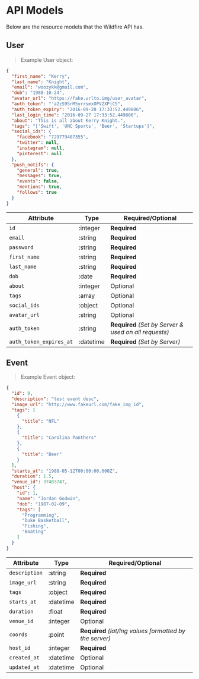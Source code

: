 # API Models

Below are the resource models that the Wildfire API has.

## User

> Example User object:

```json
{
  "first_name": "Kerry",
  "last_name": "Knight",
  "email": "woozykk@gmail.com",
  "dob": "1980-10-24",
  "avatar_url": "https://fake.urlto.img/user_avatar",
  "auth_token": "'a2zS95rM5yrrsmxOPVZXPjC5",
  "auth_token_expiry": "2016-09-28 17:33:52.449806",
  "last_login_time": "2016-09-27 17:33:52.449806",
  "about": "This is all about Kerry Knight.",
  "tags": "['Swift', 'UNC Sports', 'Beer', 'Startups']",
  "social_ids": {
    "facebook": "729779407355",
    "twitter": null,
    "instagram": null,
    "pinterest": null
  },
  "push_notifs": {
    "general": true,
    "messages": true,
    "events": false,
    "mentions": true,
    "follows": true
  }
}
```

Attribute | Type | Required/Optional
--------- | ------- | -----------
`id` | :integer | **Required**
`email` | :string | **Required**
`password` | :string | **Required**
`first_name` | :string | **Required**
`last_name` | :string | **Required**
`dob` | :date | **Required**
`about` | :integer | Optional
`tags` | :array | Optional
`social_ids` | :object | Optional
`avatar_url` | :string | Optional
`auth_token` | :string | **Required** *(Set by Server & used on all requests)*
`auth_token_expires_at` | :datetime | **Required** *(Set by Server)*

## Event

> Example Event object:

```json
{
  "id": 9,
  "description": "test event desc",
  "image_url": "http://www.fakeurl.com/fake_img_id",
  "tags": [
    {
      "title": "NFL"
    },
    {
      "title": "Carolina Panthers"
    },
    {
      "title": "Beer"
    }
  ],
  "starts_at": "1988-05-12T00:00:00.000Z",
  "duration": 1.5,
  "venue_id": 37483747,
  "host": {
    "id": 1,
    "name": "Jordan Godwin",
    "dob": "1987-02-09",
    "tags": [
      "Programming",
      "Duke Basketball",
      "Fishing",
      "Boating"
    ]
  }
}
```

Attribute | Type | Required/Optional
--------- | ------- | -----------
`description` | :string | **Required**
`image_url` | :string | **Required**
`tags` | :object | **Required**
`starts_at` | :datetime | **Required**
`duration` | :float | **Required**
`venue_id` | :integer | Optional
`coords` | :point | **Required** *(lat/lng values formatted by the server)*
`host_id` | :integer | **Required**
`created_at` | :datetime | Optional
`updated_at` | :datetime | Optional
